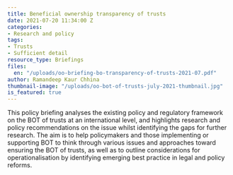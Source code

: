 ```yaml
---
title: Beneficial ownership transparency of trusts
date: 2021-07-20 11:34:00 Z
categories:
- Research and policy
tags:
- Trusts
- Sufficient detail
resource_type: Briefings
files:
  en: "/uploads/oo-briefing-bo-transparency-of-trusts-2021-07.pdf"
author: Ramandeep Kaur Chhina
thumbnail-image: "/uploads/oo-bot-of-trusts-july-2021-thumbnail.jpg"
is_featured: true
---
```


This policy briefing analyses the existing policy and regulatory framework on the BOT of trusts at an international level, and highlights research and policy recommendations on the issue whilst identifying the gaps for further research. The aim is to help policymakers and those implementing or supporting BOT to think through various issues and approaches toward ensuring the BOT of trusts, as well as to outline considerations for operationalisation by identifying emerging best practice in legal and policy reforms.